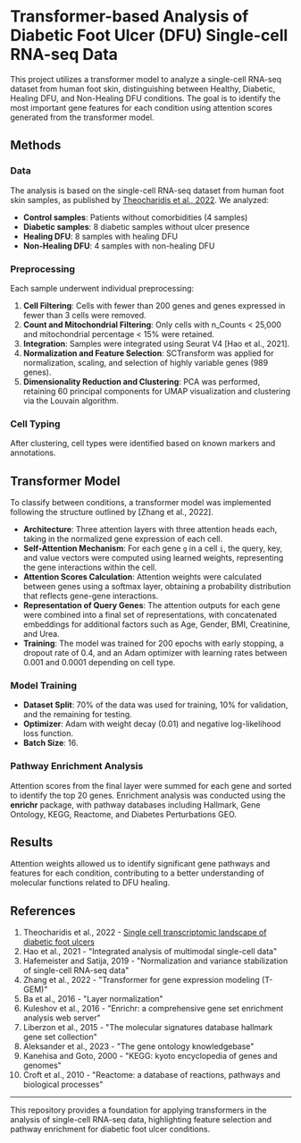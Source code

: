 # Transformer-based Analysis of Diabetic Foot Ulcer (DFU) Single-cell RNA-seq Data

This project utilizes a transformer model to analyze a single-cell RNA-seq dataset from human foot skin, distinguishing between Healthy, Diabetic, Healing DFU, and Non-Healing DFU conditions. The goal is to identify the most important gene features for each condition using attention scores generated from the transformer model.

## Methods

### Data
The analysis is based on the single-cell RNA-seq dataset from human foot skin samples, as published by [Theocharidis et al., 2022](https://doi.org/10.1038/s41467-021-27884-3). We analyzed:
- **Control samples**: Patients without comorbidities (4 samples)
- **Diabetic samples**: 8 diabetic samples without ulcer presence
- **Healing DFU**: 8 samples with healing DFU
- **Non-Healing DFU**: 4 samples with non-healing DFU

### Preprocessing
Each sample underwent individual preprocessing:
1. **Cell Filtering**: Cells with fewer than 200 genes and genes expressed in fewer than 3 cells were removed.
2. **Count and Mitochondrial Filtering**: Only cells with n_Counts < 25,000 and mitochondrial percentage < 15% were retained.
3. **Integration**: Samples were integrated using Seurat V4 [Hao et al., 2021]. 
4. **Normalization and Feature Selection**: SCTransform was applied for normalization, scaling, and selection of highly variable genes (989 genes).
5. **Dimensionality Reduction and Clustering**: PCA was performed, retaining 60 principal components for UMAP visualization and clustering via the Louvain algorithm.

### Cell Typing
After clustering, cell types were identified based on known markers and annotations.

## Transformer Model
To classify between conditions, a transformer model was implemented following the structure outlined by [Zhang et al., 2022].

- **Architecture**: Three attention layers with three attention heads each, taking in the normalized gene expression of each cell.
- **Self-Attention Mechanism**: For each gene `g` in a cell `i`, the query, key, and value vectors were computed using learned weights, representing the gene interactions within the cell.
- **Attention Scores Calculation**: Attention weights were calculated between genes using a softmax layer, obtaining a probability distribution that reflects gene-gene interactions.
- **Representation of Query Genes**: The attention outputs for each gene were combined into a final set of representations, with concatenated embeddings for additional factors such as Age, Gender, BMI, Creatinine, and Urea.
- **Training**: The model was trained for 200 epochs with early stopping, a dropout rate of 0.4, and an Adam optimizer with learning rates between 0.001 and 0.0001 depending on cell type.

### Model Training
- **Dataset Split**: 70% of the data was used for training, 10% for validation, and the remaining for testing.
- **Optimizer**: Adam with weight decay (0.01) and negative log-likelihood loss function.
- **Batch Size**: 16.

### Pathway Enrichment Analysis
Attention scores from the final layer were summed for each gene and sorted to identify the top 20 genes. Enrichment analysis was conducted using the **enrichr** package, with pathway databases including Hallmark, Gene Ontology, KEGG, Reactome, and Diabetes Perturbations GEO.

## Results
Attention weights allowed us to identify significant gene pathways and features for each condition, contributing to a better understanding of molecular functions related to DFU healing.

## References
1. Theocharidis et al., 2022 - [Single cell transcriptomic landscape of diabetic foot ulcers](https://doi.org/10.1038/s41467-021-27884-3)
2. Hao et al., 2021 - "Integrated analysis of multimodal single-cell data"
3. Hafemeister and Satija, 2019 - "Normalization and variance stabilization of single-cell RNA-seq data"
4. Zhang et al., 2022 - "Transformer for gene expression modeling (T-GEM)"
5. Ba et al., 2016 - "Layer normalization"
6. Kuleshov et al., 2016 - "Enrichr: a comprehensive gene set enrichment analysis web server"
7. Liberzon et al., 2015 - "The molecular signatures database hallmark gene set collection"
8. Aleksander et al., 2023 - "The gene ontology knowledgebase"
9. Kanehisa and Goto, 2000 - "KEGG: kyoto encyclopedia of genes and genomes"
10. Croft et al., 2010 - "Reactome: a database of reactions, pathways and biological processes"

---

This repository provides a foundation for applying transformers in the analysis of single-cell RNA-seq data, highlighting feature selection and pathway enrichment for diabetic foot ulcer conditions.


